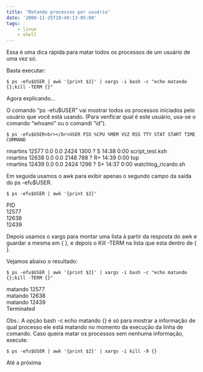 ```yaml
---
title: 'Matando processos por usuário'
date: '2008-11-25T19:48:13-05:00'
tags:
    - linux
    - shell
---
```


<div class="entry">Essa é uma dica rápida para matar todos os processos de um usuário de uma vez só.

Basta executar:

`$ ps -efu$USER | awk '{print $2}' | xargs -i bash -c "echo matando {};kill -TERM {}"`

Agora explicando…

O comando “ps -efu$USER” vai mostrar todos os processos iniciados pelo usuário que você está usando. (Para verificar qual é este usuário, usa-se o comando “whoami” ou o comandi “id”).

`$ ps -efu$USER<br></br>USER PID %CPU %MEM VSZ RSS TTY STAT START TIME COMMAND`

rmartins 12577 0.0 0.0 2424 1300 ? S 14:38 0:00 script\_test.ksh  
rmartins 12638 0.0 0.0 2148 788 ? R+ 14:39 0:00 top  
rmartins 12439 0.0 0.0 2424 1296 ? S+ 14:37 0:00 watchlog\_ricardo.sh

Em seguida usamos o awk para exibir apenas o segundo campo da saída do ps -efu$USER.

`$ ps -efu$USER | awk '{print $2}'`

PID  
12577  
12638  
12439

Depois usamos o xargs para montar uma lista à partir da resposta do awk e guardar a mesma em { }, e depois o Kill -TERM na lista que esta dentro de { }.

Vejamos abaixo o resultado:

`$ ps -efu$USER | awk '{print $2}' | xargs -i bash -c "echo matando {};kill -TERM {}"`

matando 12577  
matando 12638  
matando 12439  
Terminated

Obs.: A opção bash -c echo matando {} é só para mostrar a informação de qual processo ele está matando no momento da execução da linha de comando. Caso queira matar os processos sem nenhuma informação, execute:

`$ ps -efu$USER | awk '{print $2}' | xargs -i kill -9 {}`

Até a próxima

</div>
